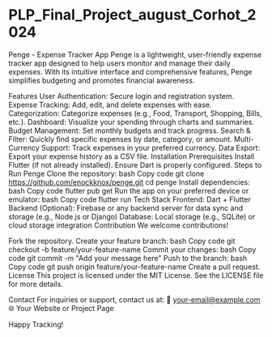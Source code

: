 # PLP_Final_Project_august_Corhot_2024

Penge - Expense Tracker App
Penge is a lightweight, user-friendly expense tracker app designed to help users monitor and manage their daily expenses. With its intuitive interface and comprehensive features, Penge simplifies budgeting and promotes financial awareness.

Features
User Authentication: Secure login and registration system.
Expense Tracking: Add, edit, and delete expenses with ease.
Categorization: Categorize expenses (e.g., Food, Transport, Shopping, Bills, etc.).
Dashboard: Visualize your spending through charts and summaries.
Budget Management: Set monthly budgets and track progress.
Search & Filter: Quickly find specific expenses by date, category, or amount.
Multi-Currency Support: Track expenses in your preferred currency.
Data Export: Export your expense history as a CSV file.
Installation
Prerequisites
Install Flutter (if not already installed).
Ensure Dart is properly configured.
Steps to Run Penge
Clone the repository:
bash
Copy code
git clone https://github.com/enockknox/penge.git
cd penge
Install dependencies:
bash
Copy code
flutter pub get
Run the app on your preferred device or emulator:
bash
Copy code
flutter run
Tech Stack
Frontend: Dart + Flutter
Backend (Optional): Firebase or any backend server for data sync and storage (e.g., Node.js or Django)
Database: Local storage (e.g., SQLite) or cloud storage integration
Contribution
We welcome contributions!

Fork the repository.
Create your feature branch:
bash
Copy code
git checkout -b feature/your-feature-name
Commit your changes:
bash
Copy code
git commit -m "Add your message here"
Push to the branch:
bash
Copy code
git push origin feature/your-feature-name
Create a pull request.
License
This project is licensed under the MIT License. See the LICENSE file for more details.

Contact
For inquiries or support, contact us at:
📧 your-email@example.com
🌐 Your Website or Project Page

Happy Tracking!
